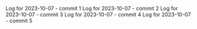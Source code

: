 Log for 2023-10-07 - commit 1
Log for 2023-10-07 - commit 2
Log for 2023-10-07 - commit 3
Log for 2023-10-07 - commit 4
Log for 2023-10-07 - commit 5
